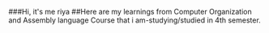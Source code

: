 ###Hi, it's me riya
##Here are my learnings from Computer Organization and Assembly language Course that i am-studying/studied in 4th semester.

